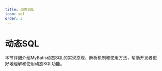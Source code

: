 ```yaml
---
title: 动态SQL
icon: sql
order: 3
---
```


# 动态SQL

本节详细介绍MyBatis动态SQL的实现原理、解析机制和使用方法，帮助开发者更好地理解和使用动态SQL功能。
